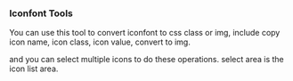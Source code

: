 ### Iconfont Tools

You can use this tool to convert iconfont to css class or img, include copy icon name, icon class, icon value, convert to img.

and you can select multiple icons to do these operations. select area is the icon list area.
